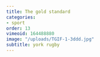 ```yaml
---
title: The gold standard
categories:
- sport
order: 13
vimeoid: 164488880
image: "/uploads/TGIF-1-3ddd.jpg"
subtitle: york rugby
---
```


